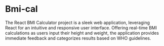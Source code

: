 # Bmi-cal
The React BMI Calculator project is a sleek web application, leveraging React for an intuitive and responsive user interface. Offering real-time BMI calculations as users input their height and weight, the application provides immediate feedback and categorizes results based on WHO guidelines. 
